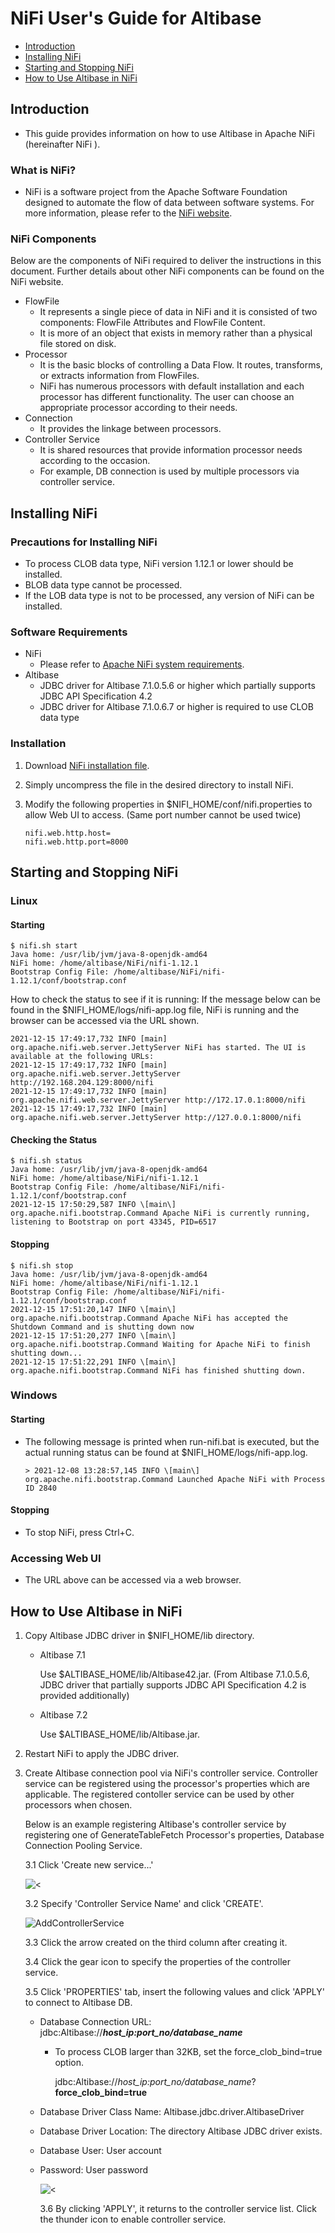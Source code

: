 # NiFi User's Guide for Altibase

- [Introduction](#introduction)
- [Installing NiFi](#installing-nifi)
- [Starting and Stopping NiFi](#starting-and-stopping-nifi)
- [How to Use Altibase in NiFi](#how-to-use-altibase-in-nifi)



## Introduction

- This guide provides information on how to use Altibase in Apache NiFi (hereinafter NiFi ).

### What is NiFi?

- NiFi is a software project from the Apache Software Foundation designed to automate the flow of data between software systems. For more information, please refer to the [NiFi website](https://nifi.apache.org/).

### NiFi Components

Below are the components of NiFi required to deliver the instructions in this document. Further details about other NiFi components can be found on the NiFi website.

- FlowFile
  - It represents a single piece of data in NiFi and it is consisted of two components: FlowFile Attributes and FlowFile Content.
  - It is more of an object that exists in memory rather than a physical file stored on disk.
- Processor
  - It is the basic blocks of controlling a Data Flow. It routes, transforms, or extracts information from FlowFiles.
  - NiFi has numerous processors with default installation and each processor has different functionality. The user can choose an appropriate processor according to their needs.
- Connection
  - It provides the linkage between processors.
- Controller Service
  - It is shared resources that provide information processor needs according to the occasion.
  - For example, DB connection is used by multiple processors via controller service.

## Installing NiFi

### Precautions for Installing NiFi

- To process CLOB data type, NiFi version 1.12.1 or lower should be installed.
- BLOB data type cannot be processed.
- If the LOB data type is not to be processed, any version of NiFi can be installed.

### Software Requirements

- NiFi
  - Please refer to [Apache NiFi system requirements](https://nifi.apache.org/docs/nifi-docs/html/administration-guide.html#system_requirements).
- Altibase
  - JDBC driver for Altibase 7.1.0.5.6 or higher which partially supports JDBC API Specification 4.2
  - JDBC driver for Altibase 7.1.0.6.7 or higher is required to use CLOB data type

### Installation

1. Download [NiFi installation file](https://nifi.apache.org/download.html).

2. Simply uncompress the file in the desired directory to install NiFi.

3. Modify the following properties in $NIFI_HOME/conf/nifi.properties to allow Web UI to access. (Same port number cannot be used twice)

   ```
   nifi.web.http.host=
   nifi.web.http.port=8000
   ```

## Starting and Stopping NiFi 

### Linux

#### Starting

```
$ nifi.sh start
Java home: /usr/lib/jvm/java-8-openjdk-amd64
NiFi home: /home/altibase/NiFi/nifi-1.12.1
Bootstrap Config File: /home/altibase/NiFi/nifi-1.12.1/conf/bootstrap.conf
```

How to check the status to see if it is running: If the message below can be found in the $NIFI_HOME/logs/nifi-app.log file, NiFi is running and the browser can be accessed via the URL shown.

```
2021-12-15 17:49:17,732 INFO [main] org.apache.nifi.web.server.JettyServer NiFi has started. The UI is available at the following URLs:
2021-12-15 17:49:17,732 INFO [main] org.apache.nifi.web.server.JettyServer http://192.168.204.129:8000/nifi
2021-12-15 17:49:17,732 INFO [main] org.apache.nifi.web.server.JettyServer http://172.17.0.1:8000/nifi
2021-12-15 17:49:17,732 INFO [main] org.apache.nifi.web.server.JettyServer http://127.0.0.1:8000/nifi
```

#### Checking the Status

```
$ nifi.sh status
Java home: /usr/lib/jvm/java-8-openjdk-amd64
NiFi home: /home/altibase/NiFi/nifi-1.12.1
Bootstrap Config File: /home/altibase/NiFi/nifi-1.12.1/conf/bootstrap.conf
2021-12-15 17:50:29,587 INFO \[main\] org.apache.nifi.bootstrap.Command Apache NiFi is currently running, listening to Bootstrap on port 43345, PID=6517
```

#### Stopping

```
$ nifi.sh stop
Java home: /usr/lib/jvm/java-8-openjdk-amd64
NiFi home: /home/altibase/NiFi/nifi-1.12.1
Bootstrap Config File: /home/altibase/NiFi/nifi-1.12.1/conf/bootstrap.conf
2021-12-15 17:51:20,147 INFO \[main\] org.apache.nifi.bootstrap.Command Apache NiFi has accepted the Shutdown Command and is shutting down now
2021-12-15 17:51:20,277 INFO \[main\] org.apache.nifi.bootstrap.Command Waiting for Apache NiFi to finish shutting down...
2021-12-15 17:51:22,291 INFO \[main\] org.apache.nifi.bootstrap.Command NiFi has finished shutting down.
```

### Windows

#### Starting

- The following message is printed when run-nifi.bat is executed, but the actual running status can be found at $NIFI_HOME/logs/nifi-app.log.

  ```
  > 2021-12-08 13:28:57,145 INFO \[main\] org.apache.nifi.bootstrap.Command Launched Apache NiFi with Process ID 2840
  ```

#### Stopping

- To stop NiFi, press Ctrl+C.

### Accessing Web UI

- The URL above can be accessed via a web browser.

## How to Use Altibase in NiFi

1. Copy Altibase JDBC driver in $NIFI_HOME/lib directory.

   - Altibase 7.1

     Use $ALTIBASE_HOME/lib/Altibase42.jar. (From Altibase 7.1.0.5.6, JDBC driver that partially supports JDBC API Specification 4.2 is provided additionally)

   - Altibase 7.2

     Use $ALTIBASE_HOME/lib/Altibase.jar.

2. Restart NiFi to apply the JDBC driver.

3. Create Altibase connection pool via NiFi's controller service. Controller service can be registered using the processor's properties which are applicable. The registered contoller service can be used by other processors when chosen.

   Below is an example registering Altibase's controller service by registering one of GenerateTableFetch Processor's properties, Database Connection Pooling Service.

   3.1 Click 'Create new service...'

   ![<](Images/NiFi/GenerateTableFetch.png)

   3.2 Specify 'Controller Service Name' and click 'CREATE'.

   ![AddControllerService](Images/NiFi/AddControllerService.png)

   3.3 Click the arrow created on the third column after creating it.

   3.4 Click the gear icon to specify the properties of the controller service.

   3.5 Click 'PROPERTIES' tab, insert the following values and click 'APPLY' to connect to Altibase DB.

   - Database Connection URL: jdbc:Altibase://***host_ip:port_no/database_name***

     - To process CLOB larger than 32KB, set the force_clob_bind=true option.

       jdbc:Altibase://*host_ip:port_no/database_name*?**force_clob_bind=true**

   - Database Driver Class Name: Altibase.jdbc.driver.AltibaseDriver

   - Database Driver Location: The directory Altibase JDBC driver exists.

   - Database User: User account

   - Password: User password

     ![<](Images/NiFi/ConfigureControllerService.png)

     3.6 By clicking 'APPLY', it returns to the controller service list. Click the thunder icon to enable controller service.